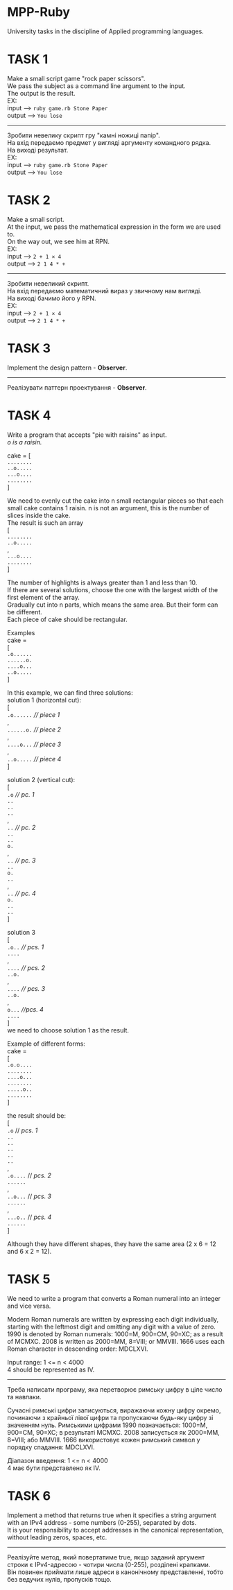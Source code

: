# MPP-Ruby
University tasks in the discipline of Applied programming languages.  

# TASK 1

Make a small script game "rock paper scissors".  
We pass the subject as a command line argument to the input.  
The output is the result.  
EX:  
input --> `ruby game.rb Stone Paper`  
output --> `You lose`  

---

Зробити невелику скрипт гру "камні ножиці папір".  
На вхід передаємо предмет у вигляді аргументу командного рядка.  
На виході результат.  
EX:  
input --> `ruby game.rb Stone Paper`  
output --> `You lose`  

# TASK 2

Make a small script.  
At the input, we pass the mathematical expression in the form we are used to.  
On the way out, we see him at RPN.  
EX:  
input --> `2 + 1 × 4`  
output --> `2 1 4 * +`  

---

Зробити невеликий скрипт.  
На вхід передаємо математичний вираз у звичному нам вигляді.  
На виході бачимо його у RPN.  
EX:  
input --> `2 + 1 × 4`  
output --> `2 1 4 * +`  

# TASK 3

Implement the design pattern - **Observer**.  

---

Реалізувати паттерн проектування - **Observer**.  

# TASK 4

Write a program that accepts "pie with raisins" as input.  
*o is a raisin.*  
  
cake = 
[  
    `........`  
    `..o.....`  
    `...o....`  
    `........`  
]  
  
We need to evenly cut the cake into n small rectangular pieces so that each small cake contains 1 raisin. n is not an argument, this is the number of slices inside the cake.  
The result is such an array  
    [  
       `........`  
       `..o.....`  
    ,  
       `...o....`  
       `........`  
    ]  
     
The number of highlights is always greater than 1 and less than 10.  
If there are several solutions, choose the one with the largest width of the first element of the array.  
Gradually cut into n parts, which means the same area. But their form can be different.  
Each piece of cake should be rectangular.  
    
Examples  
cake =  
[  
    `.o......`    
    `......o.`  
    `....o...`   
    `..o.....`  
]  
  
In this example, we can find three solutions:  
solution 1 (horizontal cut):  
    [  
      `.o......` *// piece 1*  
    ,  
      `......o.` *// piece 2*  
    ,  
      `....o...` *// piece 3*  
    ,  
      `..o.....` *// piece 4*  
    ]  
  
solution 2 (vertical cut):  
    [  
      `.o` *// pc. 1*  
      `..`  
      `..`  
      `..`  
    ,  
      `..` *// pc. 2*  
      `..`  
      `..`  
      `o.`  
    ,  
      `..` *// pc. 3*  
      `..`  
      `o.`  
      `..`  
    ,  
      `..` *// pc. 4*  
      `o.`  
      `..`  
      `..`  
    ]  
   
solution 3  
    [  
      `.o..` *// pcs. 1*  
      `....`  
    ,  
      `....` *// pcs. 2*  
      `..o.`  
    ,  
      `....` *// pcs. 3*  
      `..o.`  
    ,  
      `o...` *//pcs. 4*  
      `....`  
    ]  
we need to choose solution 1 as the result.  
   
Example of different forms:  
cake =  
[  
    `.o.o....`  
    `........`  
    `....o...`  
    `........`  
    `.....o..`   
    `........`  
]  
  
the result should be:  
    [  
      `.o` // *pcs. 1*  
      `..`  
      `..`  
      `..`  
      `..`  
      `..`  
    ,  
      `.o....` // *pcs. 2*  
      `......`  
    ,  
      `..o...` // *pcs. 3*  
      `......`  
    ,  
      `...o..` // *pcs. 4*  
      `......`  
    ]  
     
Although they have different shapes, they have the same area (2 x 6 = 12 and 6 x 2 = 12).  

# TASK 5

We need to write a program that converts a Roman numeral into an integer and vice versa.  

Modern Roman numerals are written by expressing each digit individually, starting with the leftmost digit and omitting any digit with a value of zero. 1990 is denoted by Roman numerals: 1000=M, 900=CM, 90=XC; as a result of MCMXC. 2008 is written as 2000=MM, 8=VIII; or MMVIII. 1666 uses each Roman character in descending order: MDCLXVI.  

Input range: 1 <= n < 4000    
4 should be represented as IV.  

---

Треба написати програму, яка перетворює римську цифру в ціле число та навпаки.  

Сучасні римські цифри записуються, виражаючи кожну цифру окремо, починаючи з крайньої лівої цифри та пропускаючи будь-яку цифру зі значенням нуль. Римськими цифрами 1990 позначається: 1000=M, 900=CM, 90=XC; в результаті MCMXC. 2008 записується як 2000=MM, 8=VIII; або MMVIII. 1666 використовує кожен римський символ у порядку спадання: MDCLXVI.  

Діапазон введення: 1 <= n < 4000  
4 має бути представлено як IV.  

# TASK 6

Implement a method that returns true when it specifies a string argument with an IPv4 address - some numbers (0-255), separated by dots.  
It is your responsibility to accept addresses in the canonical representation, without leading zeros, spaces, etc.  

---

Реалізуйте метод, який повертатиме true, якщо заданий аргумент строки є IPv4-адресою - чотири числа (0-255), розділені крапками.  
Він повинен приймати лише адреси в канонічному представленні, тобто без ведучих нулів, пропусків тощо.  

